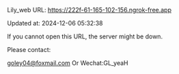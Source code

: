 Lily_web URL: https://222f-61-165-102-156.ngrok-free.app

Updated at: 2024-12-06 05:32:38

If you cannot open this URL, the server might be down.

Please contact: 

goley04@foxmail.com Or Wechat:GL_yeaH